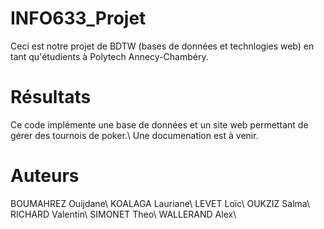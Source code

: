 # INFO633_Projet
Ceci est notre projet de BDTW (bases de données et technlogies web) en tant qu'étudients à Polytech Annecy-Chambéry.

# Résultats
Ce code implémente une base de données et un site web permettant de gérer des tournois de poker.\\
Une documenation est à venir.

# Auteurs 
BOUMAHREZ Ouijdane\\
KOALAGA Lauriane\\
LEVET Loïc\\
OUKZIZ Salma\\
RICHARD Valentin\\
SIMONET Theo\\
WALLERAND Alex\\
